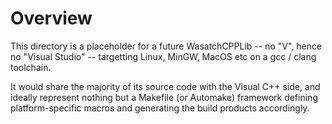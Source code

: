 # Overview

This directory is a placeholder for a future WasatchCPPLib -- no "V", hence no 
"Visual Studio" -- targetting Linux, MinGW, MacOS etc on a gcc / clang toolchain.  

It would share the majority of its source code with the Visual C++ side, and 
ideally represent nothing but a Makefile (or Automake) framework defining
platform-specific macros and generating the build products accordingly.
